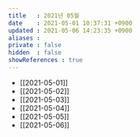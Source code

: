 ```yaml
---
title   : 2021년 05월
date    : 2021-05-01 10:37:31 +0900
updated : 2021-05-06 14:23:35 +0900
aliases : 
private : false
hidden  : false
showReferences : true
---
```

- [[2021-05-01]]
- [[2021-05-02]]
- [[2021-05-03]]
- [[2021-05-04]]
- [[2021-05-05]]
- [[2021-05-06]]
